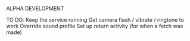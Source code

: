 ALPHA DEVELOPMENT

TO DO:
Keep the service running
Get camera flash / vibrate / ringtone to work
Override sound profile
Set up return activity (for when a fetch was made)
